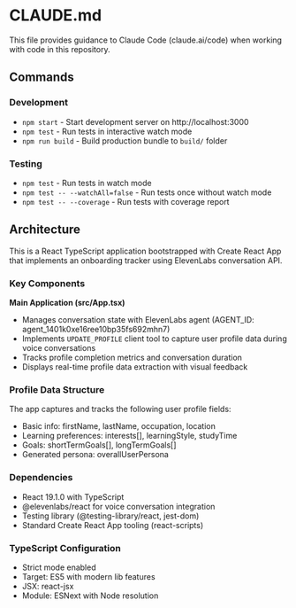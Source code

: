 # CLAUDE.md

This file provides guidance to Claude Code (claude.ai/code) when working with code in this repository.

## Commands

### Development
- `npm start` - Start development server on http://localhost:3000
- `npm test` - Run tests in interactive watch mode
- `npm run build` - Build production bundle to `build/` folder

### Testing
- `npm test` - Run tests in watch mode
- `npm test -- --watchAll=false` - Run tests once without watch mode
- `npm test -- --coverage` - Run tests with coverage report

## Architecture

This is a React TypeScript application bootstrapped with Create React App that implements an onboarding tracker using ElevenLabs conversation API.

### Key Components

**Main Application (src/App.tsx)**
- Manages conversation state with ElevenLabs agent (AGENT_ID: agent_1401k0xe16ree10bp35fs692mhn7)
- Implements `UPDATE_PROFILE` client tool to capture user profile data during voice conversations
- Tracks profile completion metrics and conversation duration
- Displays real-time profile data extraction with visual feedback

### Profile Data Structure
The app captures and tracks the following user profile fields:
- Basic info: firstName, lastName, occupation, location
- Learning preferences: interests[], learningStyle, studyTime
- Goals: shortTermGoals[], longTermGoals[]
- Generated persona: overallUserPersona

### Dependencies
- React 19.1.0 with TypeScript
- @elevenlabs/react for voice conversation integration
- Testing library (@testing-library/react, jest-dom)
- Standard Create React App tooling (react-scripts)

### TypeScript Configuration
- Strict mode enabled
- Target: ES5 with modern lib features
- JSX: react-jsx
- Module: ESNext with Node resolution
